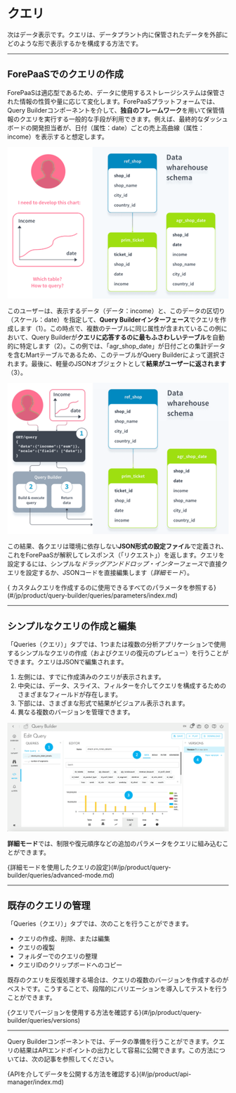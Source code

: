 # クエリ

次はデータ表示です。クエリは、データプラント内に保管されたデータを外部にどのような形で表示するかを構成する方法です。

---

## ForePaaSでのクエリの作成

ForePaaSは適応型であるため、データに使用するストレージシステムは保管された情報の性質や量に応じて変化します。ForePaaSプラットフォームでは、Query Builderコンポーネントを介して、**独自のフレームワーク**を用いて保管情報のクエリを実行する一般的な手段が利用できます。例えば、最終的なダッシュボードの開発担当者が、日付（属性：date）ごとの売上高曲線（属性：income）を表示すると想定します。

![problem](picts/problematique-schema.png)

このユーザーは、表示するデータ（データ：income）と、このデータの区切り（スケール：date）を指定して、**Query Builderインターフェース**でクエリを作成します（1）。この時点で、複数のテーブルに同じ属性が含まれているこの例において、Query Builderが**クエリに応答するのに最もふさわしいテーブル**を自動的に特定します（2）。この例では、「agr_shop_date」が日付ごとの集計データを含むMartテーブルであるため、このテーブルがQuery Builderによって選択されます。最後に、軽量のJSONオブジェクトとして**結果がユーザーに返されます**（3）。

![answer](picts/querybuilder-usecase.png)

この結果、各クエリは環境に依存しない**JSON形式の設定ファイル**で定義され、これをForePaaSが解釈してレスポンス（「リクエスト」）を返します。クエリを設定するには、シンプルな*ドラッグアンドドロップ・インターフェース*で直接クエリを設定するか、JSONコードを直接編集します（*詳細モード*）。

{ カスタムクエリを作成するのに使用できるすべてのパラメータを参照する}(#/jp/product/query-builder/queries/parameters/index.md)

---

## シンプルなクエリの作成と編集

「Queries（クエリ）」タブでは、1つまたは複数の分析アプリケーションで使用するシンプルなクエリの作成（およびクエリの復元のプレビュー）を行うことができます。クエリはJSONで編集されます。
1. 左側には、すでに作成済みのクエリが表示されます。
2. 中央には、データ、スライス、フィルターを介してクエリを構成するためのさまざまなフィールドが存在します。
3. 下部には、さまざまな形式で結果がビジュアル表示されます。
4. 異なる複数のバージョンを管理できます。

![Edit a query](picts/query-edition.png)

**詳細モード**では、制限や復元順序などの追加のパラメータをクエリに組み込むことができます。

{詳細モードを使用したクエリの設定}(#/jp/product/query-builder/queries/advanced-mode.md)

---

## 既存のクエリの管理
「Queries（クエリ）」タブでは、次のことを行うことができます。
* クエリの作成、削除、または編集
* クエリの複製
* フォルダーでのクエリの整理
* クエリIDのクリップボードへのコピー

既存のクエリを反復処理する場合は、クエリの複数のバージョンを作成するのがベストです。こうすることで、段階的にバリエーションを導入してテストを行うことができます。

{クエリでバージョンを使用する方法を確認する}(#/jp/product/query-builder/queries/versions)

---

Query Builderコンポーネントでは、データの準備を行うことができます。クエリの結果はAPIエンドポイントの出力として容易に公開できます。この方法については、次の記事を参照してください。

{APIを介してデータを公開する方法を確認する}(#/jp/product/api-manager/index.md)